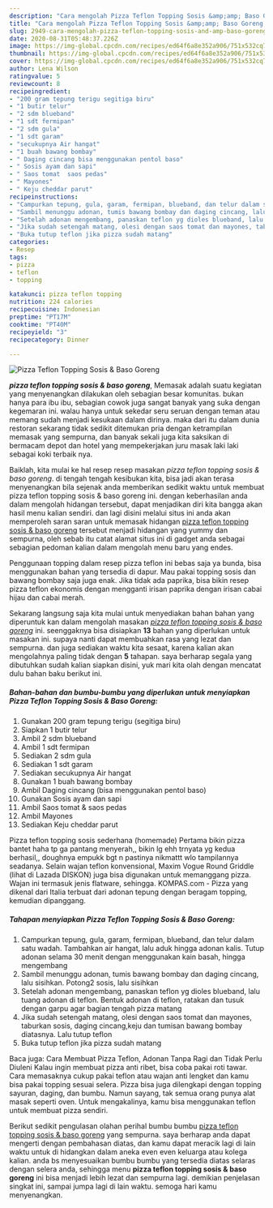 ```yaml
---
description: "Cara mengolah Pizza Teflon Topping Sosis &amp;amp; Baso Goreng, Lezat Sekali"
title: "Cara mengolah Pizza Teflon Topping Sosis &amp;amp; Baso Goreng, Lezat Sekali"
slug: 2949-cara-mengolah-pizza-teflon-topping-sosis-and-amp-baso-goreng-lezat-sekali
date: 2020-08-31T05:48:37.226Z
image: https://img-global.cpcdn.com/recipes/ed64f6a8e352a906/751x532cq70/pizza-teflon-topping-sosis-baso-goreng-foto-resep-utama.jpg
thumbnail: https://img-global.cpcdn.com/recipes/ed64f6a8e352a906/751x532cq70/pizza-teflon-topping-sosis-baso-goreng-foto-resep-utama.jpg
cover: https://img-global.cpcdn.com/recipes/ed64f6a8e352a906/751x532cq70/pizza-teflon-topping-sosis-baso-goreng-foto-resep-utama.jpg
author: Lena Wilson
ratingvalue: 5
reviewcount: 8
recipeingredient:
- "200 gram tepung terigu segitiga biru"
- "1 butir telur"
- "2 sdm blueband"
- "1 sdt fermipan"
- "2 sdm gula"
- "1 sdt garam"
- "secukupnya Air hangat"
- "1 buah bawang bombay"
- " Daging cincang bisa menggunakan pentol baso"
- " Sosis ayam dan sapi"
- " Saos tomat  saos pedas"
- " Mayones"
- " Keju cheddar parut"
recipeinstructions:
- "Campurkan tepung, gula, garam, fermipan, blueband, dan telur dalam satu wadah. Tambahkan air hangat, lalu aduk hingga adonan kalis. Tutup adonan selama 30 menit dengan menggunakan kain basah, hingga mengembang"
- "Sambil menunggu adonan, tumis bawang bombay dan daging cincang, lalu sisihkan. Potong2 sosis, lalu sisihkan"
- "Setelah adonan mengembang, panaskan teflon yg dioles blueband, lalu tuang adonan di teflon. Bentuk adonan di teflon, ratakan dan tusuk dengan garpu agar bagian tengah pizza matang"
- "Jika sudah setengah matang, olesi dengan saos tomat dan mayones, taburkan sosis, daging cincang,keju dan tumisan bawang bombay diatasnya. Lalu tutup teflon"
- "Buka tutup teflon jika pizza sudah matang"
categories:
- Resep
tags:
- pizza
- teflon
- topping

katakunci: pizza teflon topping 
nutrition: 224 calories
recipecuisine: Indonesian
preptime: "PT17M"
cooktime: "PT40M"
recipeyield: "3"
recipecategory: Dinner

---
```



![Pizza Teflon Topping Sosis &amp; Baso Goreng](https://img-global.cpcdn.com/recipes/ed64f6a8e352a906/751x532cq70/pizza-teflon-topping-sosis-baso-goreng-foto-resep-utama.jpg)

<b><i>pizza teflon topping sosis &amp; baso goreng</i></b>, Memasak adalah suatu kegiatan yang menyenangkan dilakukan oleh sebagian besar komunitas. bukan hanya para ibu ibu, sebagian cowok juga sangat banyak yang suka dengan kegemaran ini. walau hanya untuk sekedar seru seruan dengan teman atau memang sudah menjadi kesukaan dalam dirinya. maka dari itu dalam dunia restoran sekarang tidak sedikit ditemukan pria dengan ketrampilan memasak yang sempurna, dan banyak sekali juga kita saksikan di bermacam depot dan hotel yang mempekerjakan juru masak laki laki sebagai koki terbaik nya.

Baiklah, kita mulai ke hal resep resep masakan <i>pizza teflon topping sosis &amp; baso goreng</i>. di tengah tengah kesibukan kita, bisa jadi akan terasa menyenangkan bila sejenak anda memberikan sedikit waktu untuk membuat pizza teflon topping sosis &amp; baso goreng ini. dengan keberhasilan anda dalam mengolah hidangan tersebut, dapat menjadikan diri kita bangga akan hasil menu kalian sendiri. dan lagi disini melalui situs ini anda akan memperoleh saran saran untuk memasak hidangan <u>pizza teflon topping sosis &amp; baso goreng</u> tersebut menjadi hidangan yang yummy dan sempurna, oleh sebab itu catat alamat situs ini di gadget anda sebagai sebagian pedoman kalian dalam mengolah menu baru yang endes.

Penggunaan topping dalam resep pizza teflon ini bebas saja ya bunda, bisa menggunakan bahan yang tersedia di dapur. Mau pakai topping sosis dan bawang bombay saja juga enak. Jika tidak ada paprika, bisa bikin resep pizza teflon ekonomis dengan mengganti irisan paprika dengan irisan cabai hijau dan cabai merah.


Sekarang langsung saja kita mulai untuk menyediakan bahan bahan yang diperuntuk kan dalam mengolah masakan <u><i>pizza teflon topping sosis &amp; baso goreng</i></u> ini. seenggaknya bisa disiapkan <b>13</b> bahan yang diperlukan untuk masakan ini. supaya nanti dapat membuahkan rasa yang lezat dan sempurna. dan juga sediakan waktu kita sesaat, karena kalian akan mengolahnya paling tidak dengan <b>5</b> tahapan. saya berharap segala yang dibutuhkan sudah kalian siapkan disini, yuk mari kita olah dengan mencatat dulu bahan baku berikut ini.

<!--inarticleads1-->

##### Bahan-bahan dan bumbu-bumbu yang diperlukan untuk menyiapkan Pizza Teflon Topping Sosis &amp; Baso Goreng:

1. Gunakan 200 gram tepung terigu (segitiga biru)
1. Siapkan 1 butir telur
1. Ambil 2 sdm blueband
1. Ambil 1 sdt fermipan
1. Sediakan 2 sdm gula
1. Sediakan 1 sdt garam
1. Sediakan secukupnya Air hangat
1. Gunakan 1 buah bawang bombay
1. Ambil  Daging cincang (bisa menggunakan pentol baso)
1. Gunakan  Sosis ayam dan sapi
1. Ambil  Saos tomat &amp; saos pedas
1. Ambil  Mayones
1. Sediakan  Keju cheddar parut


Pizza teflon topping sosis sederhana (homemade) Pertama bikin pizza bantet haha tp ga pantang menyerah,, bikin lg ehh trnyata yg kedua berhasil,, doughnya empukk bgt n pastinya nikmattt wlo tampilannya seadanya. Selain wajan teflon konvensional, Maxim Vogue Round Griddle (lihat di Lazada DISKON) juga bisa digunakan untuk memanggang pizza. Wajan ini termasuk jenis flatware, sehingga. KOMPAS.com - Pizza yang dikenal dari Italia terbuat dari adonan tepung dengan beragam topping, kemudian dipanggang. 

<!--inarticleads2-->

##### Tahapan menyiapkan Pizza Teflon Topping Sosis &amp; Baso Goreng:

1. Campurkan tepung, gula, garam, fermipan, blueband, dan telur dalam satu wadah. Tambahkan air hangat, lalu aduk hingga adonan kalis. Tutup adonan selama 30 menit dengan menggunakan kain basah, hingga mengembang
1. Sambil menunggu adonan, tumis bawang bombay dan daging cincang, lalu sisihkan. Potong2 sosis, lalu sisihkan
1. Setelah adonan mengembang, panaskan teflon yg dioles blueband, lalu tuang adonan di teflon. Bentuk adonan di teflon, ratakan dan tusuk dengan garpu agar bagian tengah pizza matang
1. Jika sudah setengah matang, olesi dengan saos tomat dan mayones, taburkan sosis, daging cincang,keju dan tumisan bawang bombay diatasnya. Lalu tutup teflon
1. Buka tutup teflon jika pizza sudah matang


Baca juga: Cara Membuat Pizza Teflon, Adonan Tanpa Ragi dan Tidak Perlu Diuleni Kalau ingin membuat pizza anti ribet, bisa coba pakai roti tawar. Cara memasaknya cukup pakai teflon atau wajan anti lengket dan kamu bisa pakai topping sesuai selera. Pizza bisa juga dilengkapi dengan topping sayuran, daging, dan bumbu. Namun sayang, tak semua orang punya alat masak seperti oven. Untuk mengakalinya, kamu bisa menggunakan teflon untuk membuat pizza sendiri. 

Berikut sedikit pengulasan olahan perihal bumbu bumbu <u>pizza teflon topping sosis &amp; baso goreng</u> yang sempurna. saya berharap anda dapat mengerti dengan pembahasan diatas, dan kamu dapat meracik lagi di lain waktu untuk di hidangkan dalam aneka even even keluarga atau kolega kalian. anda bs menyesuaikan bumbu bumbu yang tersedia diatas selaras dengan selera anda, sehingga menu <b>pizza teflon topping sosis &amp; baso goreng</b> ini bisa menjadi lebih lezat dan sempurna lagi. demikian penjelasan singkat ini, sampai jumpa lagi di lain waktu. semoga hari kamu menyenangkan.
